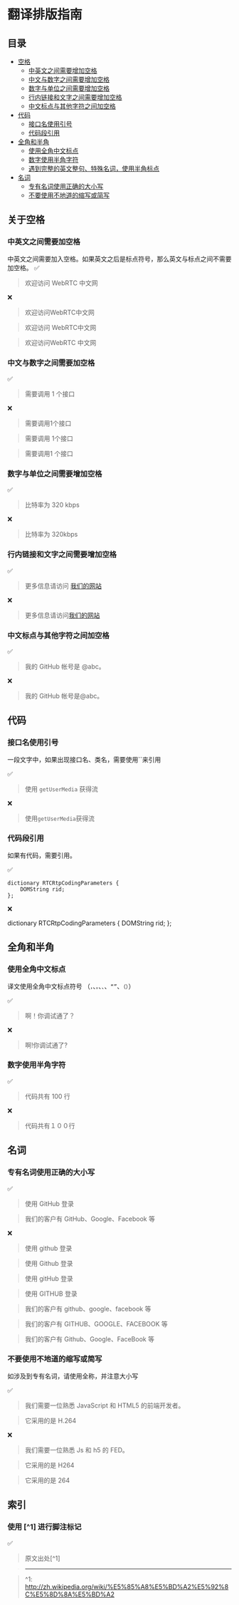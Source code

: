 # 翻译排版指南

## 目录

- [空格](#关于空格)
  * [中英文之间需要增加空格](#中英文之间需要增加空格)
  * [中文与数字之间需要增加空格](#中文与数字之间需要增加空格)
  * [数字与单位之间需要增加空格](#数字与单位之间需要增加空格)
  * [行内链接和文字之间需要增加空格](#行内链接和文字之间需要增加空格)
  * [中文标点与其他字符之间加空格](#中文标点与其他字符之间加空格)
- [代码](#代码)
  * [接口名使用引号](#接口名使用引号)
  * [代码段引用](#代码段引用)
- [全角和半角](#全角和半角)
  * [使用全角中文标点](#使用全角中文标点)
  * [数字使用半角字符](#数字使用半角字符)
  * [遇到完整的英文整句、特殊名词，使用半角标点](#遇到完整的英文整句、特殊名词，使用半角标点)
- [名词](#名词)
  * [专有名词使用正确的大小写](#专有名词使用正确的大小写)
  * [不要使用不地道的缩写或简写](#不要使用不地道的缩写或简写)

  
## 关于空格

### 中英文之间需要加空格
中英文之间需要加入空格。如果英文之后是标点符号，那么英文与标点之间不需要加空格。
✅
> 欢迎访问 WebRTC 中文网

❌
> 欢迎访问WebRTC中文网

> 欢迎访问 WebRTC中文网

> 欢迎访问WebRTC 中文网


### 中文与数字之间需要加空格

✅
> 需要调用 1 个接口

❌
> 需要调用1个接口

> 需要调用 1个接口

> 需要调用1 个接口

### 数字与单位之间需要增加空格

✅
> 比特率为 320 kbps

❌
> 比特率为 320kbps



### 行内链接和文字之间需要增加空格



✅
> 更多信息请访问 [我们的网站](http://webrtc.org.cn/)

❌
> 更多信息请访问[我们的网站](http://webrtc.org.cn/)

### 中文标点与其他字符之间加空格

✅
> 我的 GitHub 帐号是 @abc。

❌
> 我的 GitHub 帐号是@abc。

## 代码

### 接口名使用引号

一段文字中，如果出现接口名、类名，需要使用``来引用

✅
> 使用 `getUserMedia` 获得流

❌
> 使用`getUserMedia`获得流

### 代码段引用

如果有代码，需要引用。

✅

```
dictionary RTCRtpCodingParameters {
    DOMString rid;
};

```

❌


dictionary RTCRtpCodingParameters {
    DOMString rid;
};



## 全角和半角

### 使用全角中文标点

译文使用全角中文标点符号 （`，`、`。`、`、`、`“”`、`（）`）

✅
> 啊！你调试通了？

❌
> 啊!你调试通了?

  
### 数字使用半角字符

✅
> 代码共有 100 行

❌
> 代码共有１００行

  
## 名词

### 专有名词使用正确的大小写

✅
> 使用 GitHub 登录

> 我们的客户有 GitHub、Google、Facebook 等

❌
> 使用 github 登录

> 使用 Github 登录

> 使用 gitHub 登录

> 使用 GITHUB 登录

> 我们的客户有 github、google、facebook 等

> 我们的客户有 GITHUB、GOOGLE、FACEBOOK 等

> 我们的客户有 Github、Google、FaceBook 等
  
### 不要使用不地道的缩写或简写
如涉及到专有名词，请使用全称，并注意大小写

✅
> 我们需要一位熟悉 JavaScript 和 HTML5 的前端开发者。

> 它采用的是 H.264

❌
> 我们需要一位熟悉 Js 和 h5 的 FED。

> 它采用的是 H264

> 它采用的是 264

## 索引

### 使用 [^1] 进行脚注标记

✅
> 原文出处[^1]

> ---

> ^1: http://zh.wikipedia.org/wiki/%E5%85%A8%E5%BD%A2%E5%92%8C%E5%8D%8A%E5%BD%A2

